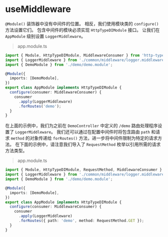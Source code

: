 # useMiddleware

`@Module()` 装饰器中没有中间件的位置。 相反，我们使用模块类的 `configure()` 方法设置它们。 包含中间件的模块必须实现 `HttpTypeDIModule` 接口。 让我们在 `AppModule` 级别设置 `LoggerMiddleware`。

> app.module.ts

```ts
import { Module, HttpTypeDIModule, MiddlewareConsumer } from 'http-typedi';
import { LoggerMiddleware } from './common/middleware/logger.middleware';
import { DemoModule } from './demo/demo.module';

@Module({
  imports: [DemoModule],
})
export class AppModule implements HttpTypeDIModule {
  configure(consumer: MiddlewareConsumer) {
    consumer
      .apply(LoggerMiddleware)
      .forRoutes('demo');
  }
}
```

在上面的示例中，我们为之前在 `DemoController` 中定义的 `/demo` 路由处理程序设置了 `LoggerMiddleware`。 我们还可以通过在配置中间件时将包含路由 `path` 和请求 `method` 的对象传递给 `forRoutes()` 方法，进一步将中间件限制为特定的请求方法。 在下面的示例中，请注意我们导入了 `RequestMethod` 枚举以引用所需的请求方法类型。

> app.module.ts

```ts
import { Module, HttpTypeDIModule, RequestMethod, MiddlewareConsumer } from 'http-typedi';
import { LoggerMiddleware } from './common/middleware/logger.middleware';
import { DemoModule } from './demo/demo.module';

@Module({
  imports: [DemoModule],
})
export class AppModule implements HttpTypeDIModule {
  configure(consumer: MiddlewareConsumer) {
    consumer
      .apply(LoggerMiddleware)
      .forRoutes({ path: 'demo', method: RequestMethod.GET });
  }
}
```